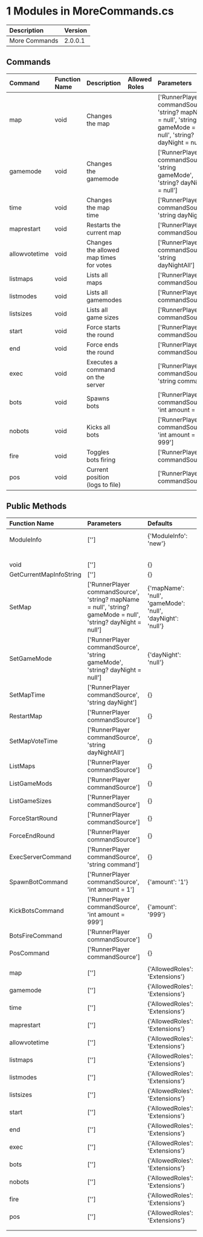 # 1 Modules in MoreCommands.cs

| Description   | Version   |
|:--------------|:----------|
| More Commands | 2.0.0.1   |

## Commands
| Command       | Function Name   | Description                             | Allowed Roles   | Parameters                                                                                                     | Defaults                                                    |
|:--------------|:----------------|:----------------------------------------|:----------------|:---------------------------------------------------------------------------------------------------------------|:------------------------------------------------------------|
| map           | void            | Changes the map                         |                 | ['RunnerPlayer commandSource', 'string? mapName = null', 'string? gameMode = null', 'string? dayNight = null'] | {'mapName': 'null', 'gameMode': 'null', 'dayNight': 'null'} |
| gamemode      | void            | Changes the gamemode                    |                 | ['RunnerPlayer commandSource', 'string gameMode', 'string? dayNight = null']                                   | {'dayNight': 'null'}                                        |
| time          | void            | Changes the map time                    |                 | ['RunnerPlayer commandSource', 'string dayNight']                                                              | {}                                                          |
| maprestart    | void            | Restarts the current map                |                 | ['RunnerPlayer commandSource']                                                                                 | {}                                                          |
| allowvotetime | void            | Changes the allowed map times for votes |                 | ['RunnerPlayer commandSource', 'string dayNightAll']                                                           | {}                                                          |
| listmaps      | void            | Lists all maps                          |                 | ['RunnerPlayer commandSource']                                                                                 | {}                                                          |
| listmodes     | void            | Lists all gamemodes                     |                 | ['RunnerPlayer commandSource']                                                                                 | {}                                                          |
| listsizes     | void            | Lists all game sizes                    |                 | ['RunnerPlayer commandSource']                                                                                 | {}                                                          |
| start         | void            | Force starts the round                  |                 | ['RunnerPlayer commandSource']                                                                                 | {}                                                          |
| end           | void            | Force ends the round                    |                 | ['RunnerPlayer commandSource']                                                                                 | {}                                                          |
| exec          | void            | Executes a command on the server        |                 | ['RunnerPlayer commandSource', 'string command']                                                               | {}                                                          |
| bots          | void            | Spawns bots                             |                 | ['RunnerPlayer commandSource', 'int amount = 1']                                                               | {'amount': '1'}                                             |
| nobots        | void            | Kicks all bots                          |                 | ['RunnerPlayer commandSource', 'int amount = 999']                                                             | {'amount': '999'}                                           |
| fire          | void            | Toggles bots firing                     |                 | ['RunnerPlayer commandSource']                                                                                 | {}                                                          |
| pos           | void            | Current position (logs to file)         |                 | ['RunnerPlayer commandSource']                                                                                 | {}                                                          |

## Public Methods
| Function Name           | Parameters                                                                                                     | Defaults                                                    |
|:------------------------|:---------------------------------------------------------------------------------------------------------------|:------------------------------------------------------------|
|                         |                                                                                                                |                                                             |
| ModuleInfo              | ['']                                                                                                           | {'ModuleInfo': 'new'}                                       |
|                         |                                                                                                                |                                                             |
|                         |                                                                                                                |                                                             |
|                         |                                                                                                                |                                                             |
|                         |                                                                                                                |                                                             |
|                         |                                                                                                                |                                                             |
| void                    | ['']                                                                                                           | {}                                                          |
| GetCurrentMapInfoString | ['']                                                                                                           | {}                                                          |
| SetMap                  | ['RunnerPlayer commandSource', 'string? mapName = null', 'string? gameMode = null', 'string? dayNight = null'] | {'mapName': 'null', 'gameMode': 'null', 'dayNight': 'null'} |
| SetGameMode             | ['RunnerPlayer commandSource', 'string gameMode', 'string? dayNight = null']                                   | {'dayNight': 'null'}                                        |
| SetMapTime              | ['RunnerPlayer commandSource', 'string dayNight']                                                              | {}                                                          |
| RestartMap              | ['RunnerPlayer commandSource']                                                                                 | {}                                                          |
| SetMapVoteTime          | ['RunnerPlayer commandSource', 'string dayNightAll']                                                           | {}                                                          |
| ListMaps                | ['RunnerPlayer commandSource']                                                                                 | {}                                                          |
| ListGameMods            | ['RunnerPlayer commandSource']                                                                                 | {}                                                          |
| ListGameSizes           | ['RunnerPlayer commandSource']                                                                                 | {}                                                          |
| ForceStartRound         | ['RunnerPlayer commandSource']                                                                                 | {}                                                          |
| ForceEndRound           | ['RunnerPlayer commandSource']                                                                                 | {}                                                          |
| ExecServerCommand       | ['RunnerPlayer commandSource', 'string command']                                                               | {}                                                          |
| SpawnBotCommand         | ['RunnerPlayer commandSource', 'int amount = 1']                                                               | {'amount': '1'}                                             |
| KickBotsCommand         | ['RunnerPlayer commandSource', 'int amount = 999']                                                             | {'amount': '999'}                                           |
| BotsFireCommand         | ['RunnerPlayer commandSource']                                                                                 | {}                                                          |
| PosCommand              | ['RunnerPlayer commandSource']                                                                                 | {}                                                          |
|                         |                                                                                                                |                                                             |
| map                     | ['']                                                                                                           | {'AllowedRoles': 'Extensions'}                              |
| gamemode                | ['']                                                                                                           | {'AllowedRoles': 'Extensions'}                              |
| time                    | ['']                                                                                                           | {'AllowedRoles': 'Extensions'}                              |
| maprestart              | ['']                                                                                                           | {'AllowedRoles': 'Extensions'}                              |
| allowvotetime           | ['']                                                                                                           | {'AllowedRoles': 'Extensions'}                              |
| listmaps                | ['']                                                                                                           | {'AllowedRoles': 'Extensions'}                              |
| listmodes               | ['']                                                                                                           | {'AllowedRoles': 'Extensions'}                              |
| listsizes               | ['']                                                                                                           | {'AllowedRoles': 'Extensions'}                              |
| start                   | ['']                                                                                                           | {'AllowedRoles': 'Extensions'}                              |
| end                     | ['']                                                                                                           | {'AllowedRoles': 'Extensions'}                              |
| exec                    | ['']                                                                                                           | {'AllowedRoles': 'Extensions'}                              |
| bots                    | ['']                                                                                                           | {'AllowedRoles': 'Extensions'}                              |
| nobots                  | ['']                                                                                                           | {'AllowedRoles': 'Extensions'}                              |
| fire                    | ['']                                                                                                           | {'AllowedRoles': 'Extensions'}                              |
| pos                     | ['']                                                                                                           | {'AllowedRoles': 'Extensions'}                              |
|                         |                                                                                                                |                                                             |
|                         |                                                                                                                |                                                             |